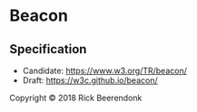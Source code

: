 # Beacon

## Specification

* Candidate: https://www.w3.org/TR/beacon/
* Draft: https://w3c.github.io/beacon/

Copyright © 2018 Rick Beerendonk